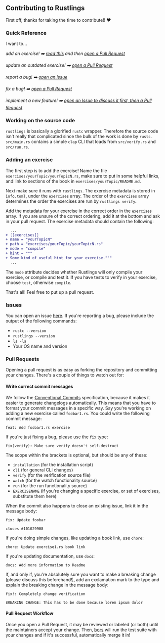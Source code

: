 ## Contributing to Rustlings

First off, thanks for taking the time to contribute!! ❤️

### Quick Reference

I want to...

_add an exercise! ➡️ [read this](#addex) and then [open a Pull Request](#prs)_

_update an outdated exercise! ➡️ [open a Pull Request](#prs)_

_report a bug! ➡️ [open an Issue](#issues)_

_fix a bug! ➡️ [open a Pull Request](#prs)_

_implement a new feature! ➡️ [open an Issue to discuss it first, then a Pull Request](#issues)_

<a name="#src"></a>
### Working on the source code

`rustlings` is basically a glorified `rustc` wrapper. Therefore the source code
isn't really that complicated since the bulk of the work is done by `rustc`.
`src/main.rs` contains a simple `clap` CLI that loads from `src/verify.rs` and `src/run.rs`.

<a name="addex"></a>
### Adding an exercise

The first step is to add the exercise! Name the file `exercises/yourTopic/yourTopicN.rs`, make sure to
put in some helpful links, and link to sections of the book in `exercises/yourTopic/README.md`.

Next make sure it runs with `rustlings`. The exercise metadata is stored in `info.toml`, under the `exercises` array. The order of the `exercises` array determines the order the exercises are run by `rustlings verify`.

Add the metadata for your exercise in the correct order in the `exercises` array. If you are unsure of the correct ordering, add it at the bottom and ask in your pull request. The exercise metadata should contain the following:
```diff
  ...
+ [[exercises]]
+ name = "yourTopicN"
+ path = "exercises/yourTopic/yourTopicN.rs"
+ mode = "compile"
+ hint = """
+ Some kind of useful hint for your exercise."""
  ...
```

The `mode` attribute decides whether Rustlings will only compile your exercise, or compile and test it. If you have tests to verify in your exercise, choose `test`, otherwise `compile`.

That's all! Feel free to put up a pull request.

<a name="issues"></a>
### Issues

You can open an issue [here](https://github.com/rust-lang/rustlings/issues/new).
If you're reporting a bug, please include the output of the following commands:

- `rustc --version`
- `rustlings --version`
- `ls -la`
- Your OS name and version

<a name="prs"></a>
### Pull Requests

Opening a pull request is as easy as forking the repository and committing your
changes. There's a couple of things to watch out for:

#### Write correct commit messages

We follow the [Conventional Commits](https://www.conventionalcommits.org/en/v1.0.0-beta.4/)
specification, because it makes it easier to generate changelogs automatically.
This means that you have to format your commit messages in a specific way. Say
you're working on adding a new exercise called `foobar1.rs`. You could write
the following commit message:

```
feat: Add foobar1.rs exercise
```

If you're just fixing a bug, please use the `fix` type:

```
fix(verify): Make sure verify doesn't self-destruct
```

The scope within the brackets is optional, but should be any of these:

- `installation` (for the installation script)
- `cli` (for general CLI changes)
- `verify` (for the verification source file)
- `watch` (for the watch functionality source)
- `run` (for the run functionality source)
- `EXERCISENAME` (if you're changing a specific exercise, or set of exercises,
  substitute them here)

When the commit also happens to close an existing issue, link it in the message
body:

```
fix: Update foobar

closes #101029908
```

If you're doing simple changes, like updating a book link, use `chore`:

```
chore: Update exercise1.rs book link
```

If you're updating documentation, use `docs`:

```
docs: Add more information to Readme
```

If, and only if, you're absolutely sure you want to make a breaking change
(please discuss this beforehand!), add an exclamation mark to the type and
explain the breaking change in the message body:

```
fix!: Completely change verification

BREAKING CHANGE: This has to be done because lorem ipsum dolor
```

#### Pull Request Workflow

Once you open a Pull Request, it may be reviewed or labeled (or both) until
the maintainers accept your change. Then, [bors](https://github.com/bors) will
run the test suite with your changes and if it's successful, automatically
merge it in!
